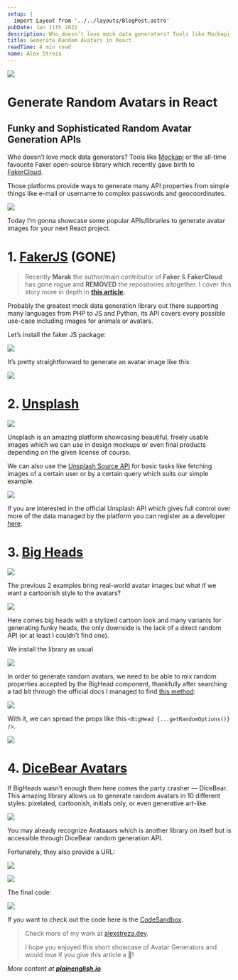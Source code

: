 ```yaml
---
setup: |
  import Layout from '../../layouts/BlogPost.astro'
pubDate: Jan 11th 2022
description: Who doesn’t love mock data generators? Tools like Mockapi or the all-time favourite Faker open-source library which recently gave birth to FakerCloud. Those platforms provide ways to generate many…
title: Generate Random Avatars in React
readTime: 4 min read
name: Alex Streza
---
```


![](https://miro.medium.com/max/1400/0*iTxosbEPkS134kwv)

# Generate Random Avatars in React

## Funky and Sophisticated Random Avatar Generation APIs

Who doesn’t love mock data generators? Tools like [Mockapi](https://mockapi.io/) or the all-time favourite Faker open-source library which recently gave birth to [FakerCloud](https://fakercloud.com/).

Those platforms provide ways to generate many API properties from simple things like e-mail or username to complex passwords and geocoordinates.

![](https://miro.medium.com/max/1048/0*xu4MGJR60V5GsZFk)

Today I’m gonna showcase some popular APIs/libraries to generate avatar images for your next React project.

# 1\. [FakerJS](https://github.com/marak/Faker.js/) (GONE)

> Recently **Marak** the author/main contributor of **Faker** & **FakerCloud** has gone rogue and **REMOVED** the repositories altogether. I cover this story more in depth in [**this article**](https://medium.com/@astre999/open-source-a-horror-story-c14caba386a8)**.**

Probably the greatest mock data generation library out there supporting many languages from PHP to JS and Python, its API covers every possible use-case including images for animals or avatars.

Let’s install the faker JS package:

![](https://miro.medium.com/max/1256/1*RGlVYeXCllbZwvbEfkoY6Q.png)

It’s pretty straightforward to generate an avatar image like this:

![](https://miro.medium.com/max/1400/1*QHLmZAC-82s4cMTcLANANw.png)

# 2\. [Unsplash](https://unsplash.com/)

![](https://miro.medium.com/max/1400/0*rU5Ozv93jOtDY3sa)

Unsplash is an amazing platform showcasing beautiful, freely usable images which we can use in design mockups or even final products depending on the given license of course.

We can also use the [Unsplash Source API](https://source.unsplash.com/) for basic tasks like fetching images of a certain user or by a certain query which suits our simple example.

![](https://miro.medium.com/max/1400/1*D2Ljq1i0wLWdrLsZ9FvHfA.png)

If you are interested in the official Unsplash API which gives full control over more of the data managed by the platform you can register as a developer [here](https://unsplash.com/developers).

# 3\. [Big Heads](https://bigheads.io/)

![](https://miro.medium.com/max/1400/0*ikgl22kKfUV2yGI7)

The previous 2 examples bring real-world avatar images but what if we want a cartoonish style to the avatars?

![](https://miro.medium.com/proxy/0*j54SdkN7qFQWNLND)

Here comes big heads with a stylized cartoon look and many variants for generating funky heads, the only downside is the lack of a direct random API (or at least I couldn’t find one).

We install the library as usual

![](https://miro.medium.com/max/1400/1*5Cs_BjMlLfe9jf25TgZdiQ.png)

In order to generate random avatars, we need to be able to mix random properties accepted by the BigHead component, thankfully after searching a tad bit through the official docs I managed to find [this method](https://codesandbox.io/s/react-random-avatar-3o1t9?file=/src/utils/bighead.js):

![](https://miro.medium.com/max/1400/1*gKbqy0tn-kKrwOPpYG1MnA.png)

With it, we can spread the props like this `<BigHead {...getRandomOptions()} />`.

![](https://miro.medium.com/max/528/0*knUJcO8dDm6Lvfhw)

# 4\. [DiceBear Avatars](https://avatars.dicebear.com/)

If BigHeads wasn’t enough then here comes the party crasher — DiceBear. This amazing library allows us to generate random avatars in 10 different styles: pixelated, cartoonish, initials only, or even generative art-like.

![](https://miro.medium.com/max/1400/0*A_ZBYGq4Kz4PlQKJ)

You may already recognize Avataaars which is another library on itself but is accessible through DiceBear random generation API.

Fortunately, they also provide a URL:

![](https://miro.medium.com/max/1400/1*SnrWv926BjrXJlsH87T_6Q.png)

![](https://miro.medium.com/max/556/0*-4CJAIheMZdXFBbG)

The final code:

![](https://miro.medium.com/max/1400/1*zfm2W-EVXr5xc1q0_k9Rfg.png)

If you want to check out the code here is the [CodeSandbox](https://codesandbox.io/s/react-random-avatar-3o1t9?file=/src/App.js).

> Check more of my work at [alexstreza.dev](https://www.alexstreza.dev/).
>
> I hope you enjoyed this short showcase of Avatar Generators and would love if you give this article a 👏!

_More content at_ [**_plainenglish.io_**](http://plainenglish.io/)
